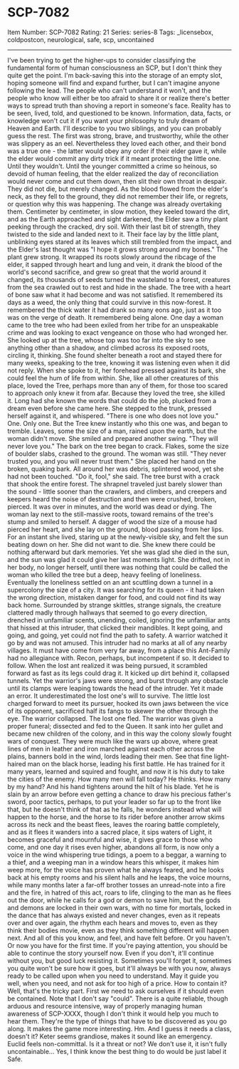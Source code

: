 # SCP-7082
Item Number: SCP-7082
Rating: 21
Series: series-8
Tags: _licensebox, coldpostcon, neurological, safe, scp, uncontained

---

I've been trying to get the higher-ups to consider classifying the fundamental form of human consciousness an SCP, but I don't think they quite get the point. I'm back-saving this into the storage of an empty slot, hoping someone will find and expand further, but I can't imagine anyone following the lead. The people who can't understand it won't, and the people who know will either be too afraid to share it or realize there's better ways to spread truth than shoving a report in someone's face. Reality has to be seen, lived, told, and questioned to be known. Information, data, facts, or knowledge won't cut it if you want your philosophy to truly dream of Heaven and Earth.
I'll describe to you two siblings, and you can probably guess the rest. The first was strong, brave, and trustworthy, while the other was slippery as an eel. Nevertheless they loved each other, and their bond was a true one - the latter would obey any order if their elder gave it, while the elder would commit any dirty trick if it meant protecting the little one. Until they wouldn't. Until the younger committed a crime so heinous, so devoid of human feeling, that the elder realized the day of reconciliation would never come and cut them down, then slit their own throat in despair.
They did not die, but merely changed. As the blood flowed from the elder's neck, as they fell to the ground, they did not remember their life, or regrets, or question why this was happening. The change was already overtaking them. Centimeter by centimeter, in slow motion, they keeled toward the dirt, and as the Earth approached and sight darkened, the Elder saw a tiny plant peeking through the cracked, dry soil. With their last bit of strength, they twisted to the side and landed next to it. Their face lay by the little plant, unblinking eyes stared at its leaves which still trembled from the impact, and the Elder's last thought was "I hope it grows strong around my bones."
The plant grew strong. It wrapped its roots slowly around the ribcage of the elder, it sapped through heart and lung and vein, it drank the blood of the world's second sacrifice, and grew so great that the world around it changed, its thousands of seeds turned the wasteland to a forest, creatures from the sea crawled out to rest and hide in the shade. The tree with a heart of bone saw what it had become and was not satisfied. It remembered its days as a weed, the only thing that could survive in this now-forest. It remembered the thick water it had drank so many eons ago, just as it too was on the verge of death. It remembered being alone.
One day a woman came to the tree who had been exiled from her tribe for an unspeakable crime and was looking to exact vengeance on those who had wronged her. She looked up at the tree, whose top was too far into the sky to see anything other than a shadow, and climbed across its exposed roots, circling it, thinking. She found shelter beneath a root and stayed there for many weeks, speaking to the tree, knowing it was listening even when it did not reply. When she spoke to it, her forehead pressed against its bark, she could feel the hum of life from within. She, like all other creatures of this place, loved the Tree, perhaps more than any of them, for those too scared to approach only knew it from afar. Because they loved the tree, she killed it. Long had she known the words that could do the job, plucked from a dream even before she came here. She stepped to the trunk, pressed herself against it, and whispered.
"There is one who does not love you."
One. Only one. But the Tree knew instantly who this one was, and began to tremble. Leaves, some the size of a man, rained upon the earth, but the woman didn't move. She smiled and prepared another swing.
"They will never love you."
The bark on the tree began to crack. Flakes, some the size of boulder slabs, crashed to the ground. The woman was still.
"They never trusted you, and you will never trust them."
She placed her hand on the broken, quaking bark. All around her was debris, splintered wood, yet she had not been touched.
"Do it, fool," she said.
The tree burst with a crack that shook the entire forest. The shrapnel traveled just barely slower than the sound - little sooner than the crawlers, and climbers, and creepers and keepers heard the noise of destruction and then were crushed, broken, pierced. It was over in minutes, and the world was dead or dying. The woman lay next to the still-massive roots, toward remains of the tree's stump and smiled to herself. A dagger of wood the size of a mouse had pierced her heart, and she lay on the ground, blood passing from her lips. For an instant she lived, staring up at the newly-visible sky, and felt the sun beating down on her. She did not want to die. She knew there could be nothing afterward but dark memories. Yet she was glad she died in the sun, and the sun was glad it could give her last moments light.
She drifted, not in her body, no longer herself, until there was nothing that could be called the woman who killed the tree but a deep, heavy feeling of loneliness. Eventually the loneliness settled on an ant scuttling down a tunnel in a supercolony the size of a city. It was searching for its queen - it had taken the wrong direction, mistaken danger for food, and could not find its way back home. Surrounded by strange skittles, strange signals, the creature clattered madly through hallways that seemed to go every direction, drenched in unfamiliar scents, unending, coiled, ignoring the unfamiliar ants that hissed at this intruder, that clicked their mandibles. It kept going, and going, and going, yet could not find the path to safety.
A warrior watched it go by and was not amused. This intruder had no marks at all of any nearby villages. It must have come from very far away, from a place this Ant-Family had no allegiance with. Recon, perhaps, but incompetent if so. It decided to follow. When the lost ant realized it was being pursued, it scrambled forward as fast as its legs could drag it. It kicked up dirt behind it, collapsed tunnels. Yet the warrior's jaws were strong, and burst through any obstacle until its clamps were leaping towards the head of the intruder. Yet it made an error. It underestimated the lost one's will to survive. The little lost charged forward to meet its pursuer, hooked its own jaws between the vice of its opponent, sacrificed half its fangs to skewer the other through the eye. The warrior collapsed. The lost one fled.
The warrior was given a proper funeral; dissected and fed to the Queen. It sank into her gullet and became new children of the colony, and in this way the colony slowly fought wars of conquest. They were much like the wars up above, where great lines of men in leather and iron marched against each other across the plains, banners bold in the wind, lords leading their men. See that fine light-haired man on the black horse, leading his first battle. He has trained for it many years, learned and squired and fought, and now it is his duty to take the cities of the enemy. How many men will fall today? He thinks. How many by my hand? And his hand tightens around the hilt of his blade.
Yet he is slain by an arrow before even getting a chance to draw his precious father's sword, poor tactics, perhaps, to put your leader so far up to the front like that, but he doesn't think of that as he falls, he wonders instead what will happen to the horse, and the horse to its rider before another arrow skims across its neck and the beast flees, leaves the roaring battle completely, and as it flees it wanders into a sacred place, it sips waters of Light, it becomes graceful and mournful and wise, it gives grace to those who come, and one day it rises even higher, abandons all form, is now only a voice in the wind whispering true tidings, a poem to a beggar, a warning to a thief, and a weeping man in a window hears this whisper, it makes him weep more, for the voice has proven what he always feared, and he looks back at his empty rooms and his silent halls and he leaps, the voice mourns, while many months later a far-off brother tosses an unread-note into a fire and the fire, in hatred of this act, roars to life, clinging to the man as he flees out the door, while he calls for a god or demon to save him, but the gods and demons are locked in their own wars, with no time for mortals, locked in the dance that has always existed and never changes, even as it repeats over and over again, the rhythm each hears and moves to, even as they think their bodies movie, even as they think something different will happen next.
And all of this you know, and feel, and have felt before. Or you haven't. Or now you have for the first time. If you're paying attention, you should be able to continue the story yourself now. Even if you don't, it'll continue without you, but good luck resisting it. Sometimes you'll forget it, sometimes you quite won't be sure how it goes, but it'll always be with you now, always ready to be called upon when you need to understand. May it guide you well, when you need, and not ask for too high of a price.
How to contain it? Well, that's the tricky part. First we need to ask ourselves if it should even be contained. Note that I don't say "could". There is a quite reliable, though arduous and resource intensive, way of properly managing human awareness of SCP-XXXX, though I don't think it would help you much to hear them. They're the type of things that have to be discovered as you go along. It makes the game more interesting.
Hm. And I guess it needs a class, doesn't it? Keter seems grandiose, makes it sound like an emergency. Euclid feels non-committal. Is it a threat or not? We don't use it, it isn't fully uncontainable… Yes, I think know the best thing to do would be just label it Safe.